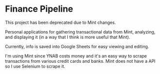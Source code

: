 # Finance Pipeline

This project has been deprecated due to Mint changes.

Personal applications for gathering transactional data from Mint, analyzing, and displaying it (in a way that I think is more useful that Mint).

Currently, info is saved into Google Sheets for easy viewing and editing.

I'm using Mint since YNAB costs money and it's an easy way to scrape transactions from various credit cards and banks. Mint does not have a API so I use Selenium to scrape it.


